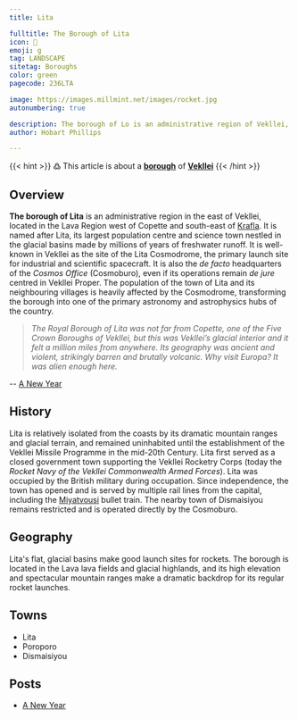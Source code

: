 ```yaml
---
title: Lita

fulltitle: The Borough of Lita
icon: 🚀
emoji: g
tag: LANDSCAPE
sitetag: Boroughs
color: green
pagecode: 236LTA

image: https://images.millmint.net/images/rocket.jpg
autonumbering: true

description: The borough of Lo is an administrative region of Vekllei, a utopian country created by Hobart Phillips.
author: Hobart Phillips

---
```

{{< hint >}}
߷ This article is about a [**borough**](/utopia/landscape/boroughs) of [**Vekllei**](/utopia/vekllei/)
{{< /hint >}}

## Overview

**The borough of Lita** is an administrative region in the east of Vekllei, located in the Lava Region west of Copette and south-east of [Krafla](/utopia/landscape/boroughs/krafla/). It is named after Lita, its largest population centre and science town nestled in the glacial basins made by millions of years of freshwater runoff. It is well-known in Vekllei as the site of the Lita Cosmodrome, the primary launch site for industrial and scientific spacecraft. It is also the *de facto* headquarters of the *Cosmos Office* (Cosmoburo), even if its operations remain *de jure* centred in Vekllei Proper. The population of the town of Lita and its neighbouring villages is heavily affected by the Cosmodrome, transforming the borough into one of the primary astronomy and astrophysics hubs of the country.

>*The Royal Borough of Lita was not far from Copette, one of the Five Crown Boroughs of Vekllei, but this was Vekllei’s glacial interior and it felt a million miles from anywhere. Its geography was ancient and violent, strikingly barren and brutally volcanic. Why visit Europa? It was alien enough here.*

-- [A New Year](/posts/2021-01-5-rocket/)

## History

Lita is relatively isolated from the coasts by its dramatic mountain ranges and glacial terrain, and remained uninhabited until the establishment of the Vekllei Missile Programme in the mid-20th Century. Lita first served as a closed government town supporting the Vekllei Rocketry Corps (today the *Rocket Navy of the Vekllei Commonwealth Armed Forces*). Lita was occupied by the British military during occupation. Since independence, the town has opened and is served by multiple rail lines from the capital, including the [Miyatvousi](/utopia/landscape/boroughs/miyatvousi/) bullet train. The nearby town of Dismaisiyou remains restricted and is operated directly by the Cosmoburo.

## Geography

Lita's flat, glacial basins make good launch sites for rockets. The borough is located in the Lava lava fields and glacial highlands, and its high elevation and spectacular mountain ranges make a dramatic backdrop for its regular rocket launches.

## Towns
- Lita
- Poroporo
- Dismaisiyou

## Posts
- [A New Year](/posts/2021-01-5-rocket/)

